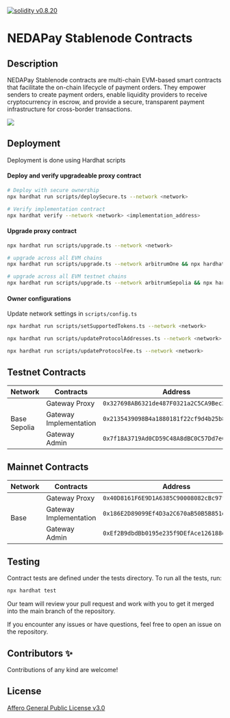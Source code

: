 <a href="https://solidity.readthedocs.io/en/v0.8.20/"><img alt="solidity v0.8.20" src="https://badgen.net/badge/solidity/v0.8.20/blue"></a>

# NEDAPay Stablenode Contracts

    
## Description

NEDAPay Stablenode contracts are multi-chain EVM-based smart contracts that facilitate the on-chain lifecycle of payment orders. They empower senders to create payment orders, enable liquidity providers to receive cryptocurrency in escrow, and provide a secure, transparent payment infrastructure for cross-border transactions.

![](https://lh7-rt.googleusercontent.com/docsz/AD_4nXd9vDhbrwj3ikJ9ghsVPc4qaZ7_RmgzNn3CjbW2jvAWepYYBmIat8Mtidid8OCBzuP7Sr-_zab6gjjpM6tSJm3p00akfR9xhkkzckDoZOhO9jiqgnO0EkZRyH4QoxgGAXRelCSNxQ?key=xfQ-CdRhtjGdAX7gL41tK8t-)

## Deployment

Deployment is done using Hardhat scripts

#### Deploy and verify upgradeable proxy contract

```bash
# Deploy with secure ownership
npx hardhat run scripts/deploySecure.ts --network <network>

# Verify implementation contract
npx hardhat verify --network <network> <implementation_address>
```

#### Upgrade proxy contract

```bash
npx hardhat run scripts/upgrade.ts --network <network>

# upgrade across all EVM chains
npx hardhat run scripts/upgrade.ts --network arbitrumOne && npx hardhat run scripts/upgrade.ts --network base && npx hardhat run scripts/upgrade.ts --network bsc && npx hardhat run scripts/upgrade.ts --network polygon && npx hardhat run scripts/upgrade.ts --network optimisticEthereum && npx hardhat run scripts/upgrade.ts --network scroll

# upgrade across all EVM testnet chains
npx hardhat run scripts/upgrade.ts --network arbitrumSepolia && npx hardhat run scripts/upgrade.ts --network amoy && npx hardhat run scripts/upgrade.ts --network baseSepolia && npx hardhat run scripts/upgrade.ts --network sepolia
```

#### Owner configurations

Update network settings in `scripts/config.ts`

```bash
npx hardhat run scripts/setSupportedTokens.ts --network <network>

npx hardhat run scripts/updateProtocolAddresses.ts --network <network>

npx hardhat run scripts/updateProtocolFee.ts --network <network>
```


## Testnet Contracts

<table>
	<thead>
		<tr>
			<th>Network</th>
			<th>Contracts</th>
			<th>Address</th>
			<th>Explorer</th>
		</tr>
	</thead>
	<tbody>
		<tr>
			<td rowspan="3">Base Sepolia</td>
			<td>Gateway Proxy</td>
			<td><code>0x327698AB6321de487F0321a2C5CA9Bec3d2bB47E</code></td>
			<td><a href="https://sepolia.basescan.org/address/0x327698AB6321de487F0321a2C5CA9Bec3d2bB47E">View</a></td>
		</tr>
		<tr>
			<td>Gateway Implementation</td>
			<td><code>0x2135439098B4a1880181f22cf9d4b25b8967f7B2</code></td>
			<td><a href="https://sepolia.basescan.org/address/0x2135439098B4a1880181f22cf9d4b25b8967f7B2#code">View</a></td>
		</tr>
		<tr>
			<td>Gateway Admin</td>
			<td><code>0x7f18A3719Ad0CD59C48A8dBC0C57Dd7eCa07A0Dd</code></td>
			<td><a href="https://sepolia.basescan.org/address/0x7f18A3719Ad0CD59C48A8dBC0C57Dd7eCa07A0Dd">View</a></td>
		</tr>
	</tbody>
</table>

## Mainnet Contracts

<table>
	<thead>
		<tr>
			<th>Network</th>
			<th>Contracts</th>
			<th>Address</th>
			<th>Explorer</th>
		</tr>
	</thead>
	<tbody>
		<tr>
			<td rowspan="3">Base</td>
			<td>Gateway Proxy</td>
			<td><code>0x40D8161F6E9D1A6385C90008082cBc97f5C7D098</code></td>
			<td><a href="https://basescan.org/address/0x40D8161F6E9D1A6385C90008082cBc97f5C7D098">View</a></td>
		</tr>
		<tr>
			<td>Gateway Implementation</td>
			<td><code>0x186E2D89099Ef4D3a2C670aB50B5B851d0c57ce8</code></td>
			<td><a href="https://basescan.org/address/0x186E2D89099Ef4D3a2C670aB50B5B851d0c57ce8#code">View</a></td>
		</tr>
		<tr>
			<td>Gateway Admin</td>
			<td><code>0xEf2B9dbdBb0195e235f9DEfAce126188d692714c</code></td>
			<td><a href="https://basescan.org/address/0xEf2B9dbdBb0195e235f9DEfAce126188d692714c">View</a></td>
		</tr>
	</tbody>
</table>

## Testing

Contract tests are defined under the tests directory. To run all the tests, run:

```bash
npx hardhat test
```



Our team will review your pull request and work with you to get it merged into the main branch of the repository.

If you encounter any issues or have questions, feel free to open an issue on the repository.


## Contributors ✨

Contributions of any kind are welcome!

## License
[Affero General Public License v3.0](https://choosealicense.com/licenses/agpl-3.0/)
